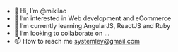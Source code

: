 - 👋 Hi, I’m @mikilao
- 👀 I’m interested in Web development and eCommerce
- 🌱 I’m currently learning AngularJS, ReactJS and Ruby
- 💞️ I’m looking to collaborate on ...
- 📫 How to reach me systemley@gmail.com

<!---
mikilao/mikilao is a ✨ special ✨ repository because its `README.md` (this file) appears on your GitHub profile.
You can click the Preview link to take a look at your changes.
--->
